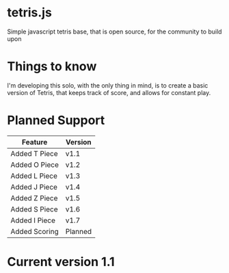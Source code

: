 # tetris.js
Simple javascript tetris base, that is open source, for the community to build upon

# Things to know
I'm developing this solo, with the only thing in mind, is to create a basic version of Tetris, that keeps track of score, and allows for constant play.

# Planned Support
| Feature | Version |
|---------|---------| 
| Added T Piece | v1.1 |
| Added O Piece | v1.2 |
| Added L Piece | v1.3 |
| Added J Piece | v1.4 |
| Added Z Piece | v1.5 |
| Added S Piece | v1.6 |
| Added I Piece | v1.7 |
| Added Scoring | Planned |

# Current version 1.1
